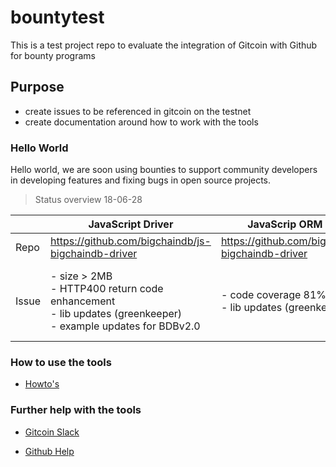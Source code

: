 # bountytest
This is a test project repo to evaluate the integration of Gitcoin with Github for bounty programs

## Purpose
- create issues to be referenced in gitcoin on the testnet
- create documentation around how to work with the tools

### Hello World
Hello world, we are soon using bounties to support community developers in developing features and fixing bugs in open source projects.

> Status overview 18-06-28

|       	| JavaScript Driver                                                                                                                	| JavaScrip ORM Driver                                        	| Java Driver                                                                                                                                           	| Python Driver                                                              	|
|-------	|----------------------------------------------------------------------------------------------------------------------------------	|-------------------------------------------------------------	|-------------------------------------------------------------------------------------------------------------------------------------------------------	|----------------------------------------------------------------------------	|
| Repo  	| https://github.com/bigchaindb/js-bigchaindb-driver                                                                               	| https://github.com/bigchaindb/js-bigchaindb-driver          	| https://github.com/authenteq/java-bigchaindb-driver                                                                                                   	| https://github.com/bigchaindb/bigchaindb-driver                            	|
| Issue 	| - size > 2MB <br/> - HTTP400 return code enhancement <br/> - lib updates (greenkeeper) <br/> - example updates for BDBv2.0 <br/> 	| - code coverage 81% <br/> - lib updates (greenkeeper) <br/> 	| - measure and increase code coverage > 95% <br/> - some failed tests <br/> - some nice-to-have enhancements <br/> - some broken build (travis) <br/>  	| - current implementation too complex <br/> - no spec or BEP for ORM <br/>  	|

### How to use the tools
- [Howto's](howto/howto.md)

### Further help with the tools 
- [Gitcoin Slack](https://gitcoin.co/slack)

- [Github Help](https://help.github.com/)

